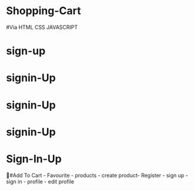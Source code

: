 # Shopping-Cart
#Via HTML CSS JAVASCRIPT

# sign-up
# signin-Up
# signin-Up
# signin-Up
# Sign-In-Up

#ِAdd To Cart - Favourite - products - create product- Register - sign up - sign in - profile - edit profile

